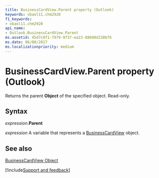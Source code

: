 ```yaml
---
title: BusinessCardView.Parent property (Outlook)
keywords: vbaol11.chm2920
f1_keywords:
- vbaol11.chm2920
api_name:
- Outlook.BusinessCardView.Parent
ms.assetid: 45d7c0f1-7979-9f37-ea23-88040d238bf6
ms.date: 06/08/2017
ms.localizationpriority: medium
---
```



# BusinessCardView.Parent property (Outlook)

Returns the parent **Object** of the specified object. Read-only.


## Syntax

_expression_.**Parent**

_expression_ A variable that represents a [BusinessCardView](Outlook.BusinessCardView.md) object.


## See also


[BusinessCardView Object](Outlook.BusinessCardView.md)

[!include[Support and feedback](~/includes/feedback-boilerplate.md)]